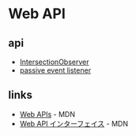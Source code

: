 # Web API
## api 
- [IntersectionObserver](intersection_observer.md) 
- [passive event listener](passive_event_listener.md)

## links 
- [Web APIs](https://developer.mozilla.org/en-US/docs/Web/API) - MDN
- [Web API インターフェイス](https://developer.mozilla.org/ja/docs/Web/API) - MDN
